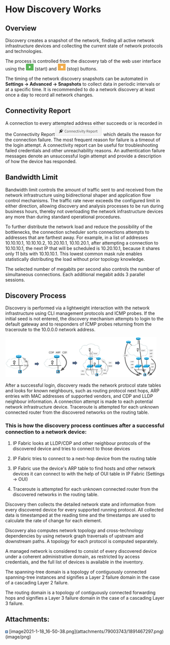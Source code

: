 # How Discovery Works

## Overview

Discovery creates a snapshot of the network, finding all active network
infrastructure devices and collecting the current state of network
protocols and technologies.

The process is controlled from the discovery tab of the web user
interface using the
<img src="attachments/79036476/81494018.png?width=24" loading="lazy" data-image-src="attachments/79036476/81494018.png" data-unresolved-comment-count="0" data-linked-resource-id="81494018" data-linked-resource-version="1" data-linked-resource-type="attachment" data-linked-resource-default-alias="image18.png" data-base-url="https://ipfabric.atlassian.net/wiki" data-linked-resource-content-type="image/png" data-linked-resource-container-id="79036476" data-linked-resource-container-version="15" data-media-id="5adf1119-1626-4e2c-aacb-35bc8f6b7953" data-media-type="file" width="24" />
(start)
and <img src="attachments/79036476/81920006.png?width=24" loading="lazy" data-image-src="attachments/79036476/81920006.png" data-unresolved-comment-count="0" data-linked-resource-id="81920006" data-linked-resource-version="1" data-linked-resource-type="attachment" data-linked-resource-default-alias="image20.png" data-base-url="https://ipfabric.atlassian.net/wiki" data-linked-resource-content-type="image/png" data-linked-resource-container-id="79036476" data-linked-resource-container-version="15" data-media-id="4a506b5d-4e0d-4a10-ad6d-9602de17a50c" data-media-type="file" width="24" />
(stop) buttons.

The timing of the network discovery snapshots can be automated in
**Settings → Advanced → Snapshots** to collect data in periodic
intervals or at a specific time. It is recommended to do a network
discovery at least once a day to record all network changes.

## Connectivity Report

A connection to every attempted address either succeeds or is recorded
in the Connectivity
Report<img src="attachments/79003743/1891467297.png" loading="lazy" data-image-src="attachments/79003743/1891467297.png" data-unresolved-comment-count="0" data-linked-resource-id="1891467297" data-linked-resource-version="1" data-linked-resource-type="attachment" data-linked-resource-default-alias="image2021-1-18_16-50-38.png" data-base-url="https://ipfabric.atlassian.net/wiki" data-linked-resource-content-type="image/png" data-linked-resource-container-id="79003743" data-linked-resource-container-version="14" data-media-id="daabb2be-c51b-484f-b353-178deb74ef3b" data-media-type="file" /> which
details the reason for the connection failure. The most frequent reason
for failure is a timeout of the login attempt. A connectivity report can
be useful for troubleshooting failed credentials and other
unreachability reasons. An authentication failure messages denote an
unsuccessful login attempt and provide a description of how the device
has responded.

## Bandwidth Limit

Bandwidth limit controls the amount of traffic sent to and received from
the network infrastructure using bidirectional shaper and application
flow control mechanisms. The traffic rate never exceeds the configured
limit in either direction, allowing discovery and analysis processes to
be run during business hours, thereby not overloading the network
infrastructure devices any more than during standard operational
procedures.

To further distribute the network load and reduce the possibility of the
bottlenecks, the connection scheduler sorts connections attempts to
addresses that are farthest away. For example, in a list of addresses
10.10.10.1, 10.10.10.2, 10.20.10.1, 10.10.20.1, after attempting a
connection to 10.10.10.1, the next IP that will be scheduled is
10.20.10.1, because it shares only 11 bits with 10.10.10.1. This lowest
common mask rule enables statistically distributing the load without
prior topology knowledge.

The selected number of megabits per second also controls the number of
simultaneous connections. Each additional megabit adds 3 parallel
sessions.

## Discovery Process

Discovery is performed via a lightweight interaction with the network
infrastructure using CLI management protocols and ICMP probes. If the
initial seed is not entered, the discovery mechanism attempts to login
to the default gateway and to responders of ICMP probes returning from
the traceroute to the 10.0.0.0 network address.

<img src="attachments/79036476/81952774.png?width=476" class="image-left" loading="lazy" data-image-src="attachments/79036476/81952774.png" data-height="417" data-width="1563" data-unresolved-comment-count="0" data-linked-resource-id="81952774" data-linked-resource-version="1" data-linked-resource-type="attachment" data-linked-resource-default-alias="image22.png" data-base-url="https://ipfabric.atlassian.net/wiki" data-linked-resource-content-type="image/png" data-linked-resource-container-id="79036476" data-linked-resource-container-version="15" data-media-id="1cbd7d2a-30fb-400c-b22a-9955450abcdb" data-media-type="file" width="476" />

After a successful login, discovery reads the network protocol state
tables and looks for known neighbours, such as routing protocol next
hops, ARP entries with MAC addresses of supported vendors, and CDP and
LLDP neighbour information. A connection attempt is made to each
potential network infrastructure device. Traceroute is attempted for
each unknown connected router from the discovered networks on the
routing table.

### This is how the discovery process continues after a successful connection to a network device:

1.  IP Fabric looks at LLDP/CDP and other neighbour protocols of the
    discovered device and tries to connect to those devices

2.  IP Fabric tries to connect to a next-hop device from the routing
    table

3.  IP Fabric use the device's ARP table to find hosts and other network
    devices it can connect to with the help of OUI table in IP Fabric
    (Settings → OUI)

4.  Traceroute is attempted for each unknown connected router from the
    discovered networks in the routing table.

Discovery then collects the detailed network state and information from
every discovered device for every supported running protocol. All
collected data is timestamped at the reading time and the timestamps are
used to calculate the rate of change for each element.

Discovery also computes network topology and cross-technology
dependencies by using network graph traversals of upstream and
downstream paths. A topology for each protocol is computed separately.

A managed network is considered to consist of every discovered device
under a coherent administrative domain, as restricted by access
credentials, and the full list of devices is available in the inventory.

The spanning-tree domain is a topology of contiguously connected
spanning-tree instances and signifies a Layer 2 failure domain in the
case of a cascading Layer 2 failure.

The routing domain is a topology of contiguously connected forwarding
hops and signifies a Layer 3 failure domain in the case of a cascading
Layer 3 failure.

<div class="pageSectionHeader">

## Attachments:

</div>

<div class="greybox" align="left">

<img src="images/icons/bullet_blue.gif" width="8" height="8" />
[image2021-1-18_16-50-38.png](attachments/79003743/1891467297.png)
(image/png)  

</div>
